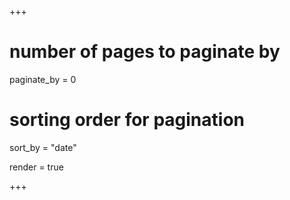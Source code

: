 +++
# number of pages to paginate by
paginate_by = 0

# sorting order for pagination
sort_by = "date"

render = true

+++